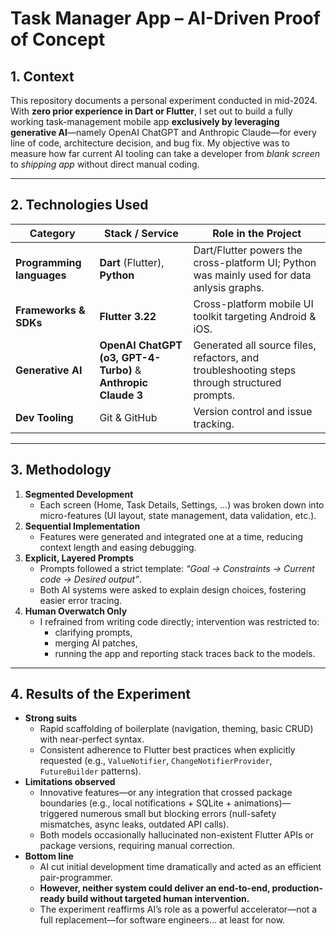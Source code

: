 # Task Manager App – AI-Driven Proof of Concept

## 1. Context
This repository documents a personal experiment conducted in mid-2024.  
With **zero prior experience in Dart or Flutter**, I set out to build a fully working task-management mobile app **exclusively by leveraging generative AI**—namely OpenAI ChatGPT and Anthropic Claude—for every line of code, architecture decision, and bug fix. My objective was to measure how far current AI tooling can take a developer from _blank screen_ to _shipping app_ without direct manual coding.

---

## 2. Technologies Used
| Category | Stack / Service | Role in the Project |
|----------|-----------------|---------------------|
| **Programming languages** | **Dart** (Flutter), **Python** | Dart/Flutter powers the cross-platform UI; Python was mainly used for data anlysis graphs. |
| **Frameworks & SDKs** | **Flutter 3.22** | Cross-platform mobile UI toolkit targeting Android & iOS. |
| **Generative AI** | **OpenAI ChatGPT (o3, GPT-4-Turbo)** & **Anthropic Claude 3** | Generated all source files, refactors, and troubleshooting steps through structured prompts. |
| **Dev Tooling** | Git & GitHub | Version control and issue tracking. |

---

## 3. Methodology
1. **Segmented Development**  
   * Each screen (Home, Task Details, Settings, …) was broken down into micro-features (UI layout, state management, data validation, etc.).
2. **Sequential Implementation**  
   * Features were generated and integrated one at a time, reducing context length and easing debugging.
3. **Explicit, Layered Prompts**  
   * Prompts followed a strict template: _“Goal → Constraints → Current code → Desired output”_.  
   * Both AI systems were asked to explain design choices, fostering easier error tracing.
4. **Human Overwatch Only**  
   * I refrained from writing code directly; intervention was restricted to:  
     * clarifying prompts,  
     * merging AI patches,  
     * running the app and reporting stack traces back to the models.

---

## 4. Results of the Experiment
* **Strong suits**  
  * Rapid scaffolding of boilerplate (navigation, theming, basic CRUD) with near-perfect syntax.  
  * Consistent adherence to Flutter best practices when explicitly requested (e.g., `ValueNotifier`, `ChangeNotifierProvider`, `FutureBuilder` patterns).
* **Limitations observed**  
  * Innovative features—or any integration that crossed package boundaries (e.g., local notifications + SQLite + animations)—triggered numerous small but blocking errors (null-safety mismatches, async leaks, outdated API calls).  
  * Both models occasionally hallucinated non-existent Flutter APIs or package versions, requiring manual correction.
* **Bottom line**  
  * AI cut initial development time dramatically and acted as an efficient pair-programmer.  
  * **However, neither system could deliver an end-to-end, production-ready build without targeted human intervention.**  
  * The experiment reaffirms AI’s role as a powerful accelerator—not a full replacement—for software engineers… at least for now.
